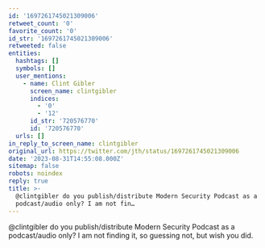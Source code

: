 ```yaml
---
id: '1697261745021309006'
retweet_count: '0'
favorite_count: '0'
id_str: '1697261745021309006'
retweeted: false
entities:
  hashtags: []
  symbols: []
  user_mentions:
    - name: Clint Gibler
      screen_name: clintgibler
      indices:
        - '0'
        - '12'
      id_str: '720576770'
      id: '720576770'
  urls: []
in_reply_to_screen_name: clintgibler
original_url: https://twitter.com/jth/status/1697261745021309006
date: '2023-08-31T14:55:08.000Z'
sitemap: false
robots: noindex
reply: true
title: >-
  @clintgibler do you publish/distribute Modern Security Podcast as a
  podcast/audio only? I am not fin…
---
```


@clintgibler do you publish/distribute Modern Security Podcast as a podcast/audio only? I am not finding it, so guessing not, but wish you did.